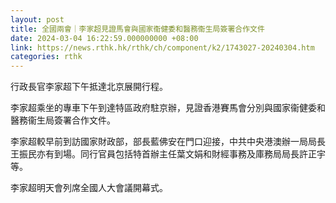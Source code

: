 ```yaml
---
layout: post
title: 全國兩會｜李家超見證馬會與國家衞健委和醫務衞生局簽署合作文件
date: 2024-03-04 16:22:59.000000000 +08:00
link: https://news.rthk.hk/rthk/ch/component/k2/1743027-20240304.htm
categories: rthk
---
```


行政長官李家超下午抵達北京展開行程。

李家超乘坐的專車下午到達特區政府駐京辦，見證香港賽馬會分別與國家衞健委和醫務衞生局簽署合作文件。

李家超較早前到訪國家財政部，部長藍佛安在門口迎接，中共中央港澳辦一局局長王振民亦有到場。同行官員包括特首辦主任葉文娟和財經事務及庫務局局長許正宇等。

李家超明天會列席全國人大會議開幕式。
